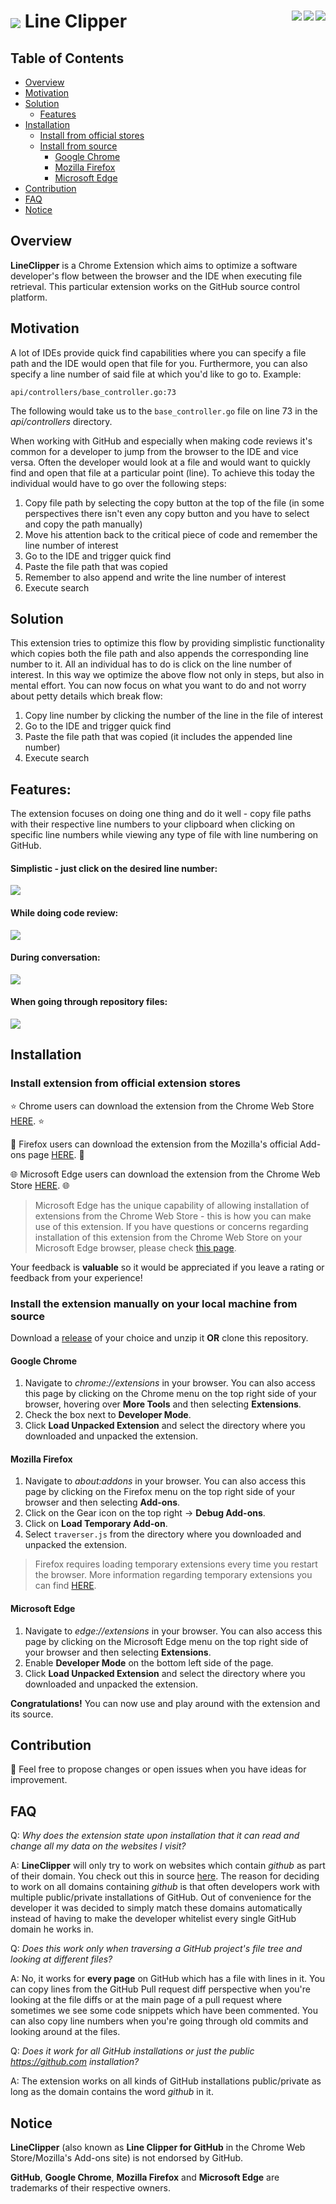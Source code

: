 <h1>
  <img src="images/logo128.png" align="center"> Line Clipper
  <a href="https://chrome.google.com/webstore/detail/line-clipper-for-github/kecjnmjgliaihgbllmidpbbgnhgfobnn"><img src="promotional/microsoft_edge_60x60.png" align="right"></a>
  <a href="https://addons.mozilla.org/en-US/firefox/addon/line-clipper-for-github"><img src="promotional/firefox_badge_172x60.png" align="right"></a>
  <a href="https://chrome.google.com/webstore/detail/line-clipper-for-github/kecjnmjgliaihgbllmidpbbgnhgfobnn"><img src="promotional/chrome_badge_206x58.png" align="right"></a>
</h1>

## Table of Contents

  - [Overview](#overview)
  - [Motivation](#motivation)
  - [Solution](#solution)
      - [Features](#features)
  - [Installation](#installation)
      - [Install from official stores](#install-extension-from-official-extension-stores)
      - [Install from source](#install-the-extension-manually-on-your-local-machine)
        - [Google Chrome](#google-chrome)
        - [Mozilla Firefox](#mozilla-firefox)
        - [Microsoft Edge](#microsoft-edge)
  - [Contribution](#contribution)
  - [FAQ](#faq)
  - [Notice](#notice)

## Overview

**LineClipper** is a Chrome Extension which aims to optimize a software developer's
flow between the browser and the IDE when executing file retrieval.
This particular extension works on the GitHub source control platform.

## Motivation

A lot of IDEs provide quick find capabilities where you can specify a file path
and the IDE would open that file for you. Furthermore, you can also specify a line number
of said file at which you'd like to go to. Example:

`api/controllers/base_controller.go:73`

The following would take us to the `base_controller.go` file on line 73 in the *api/controllers* directory.

When working with GitHub and especially when making code reviews it's common for a developer
to jump from the browser to the IDE and vice versa. Often the developer would look at a file
and would want to quickly find and open that file at a particular point (line). To achieve this
today the individual would have to go over the following steps:

1. Copy file path by selecting the copy button at the top of the file (in some perspectives there isn't even any copy button and you have to select and copy the path manually)
2. Move his attention back to the critical piece of code and remember the line number of interest
3. Go to the IDE and trigger quick find
4. Paste the file path that was copied
5. Remember to also append and write the line number of interest
6. Execute search

## Solution

This extension tries to optimize this flow by providing simplistic functionality which copies both the
file path and also appends the corresponding line number to it. All an individual has to do is click
on the line number of interest. In this way we optimize the above flow not only in steps, but also in
mental effort. You can now focus on what you want to do and not worry about petty details which break flow:

1. Copy line number by clicking the number of the line in the file of interest
2. Go to the IDE and trigger quick find
3. Paste the file path that was copied (it includes the appended line number)
4. Execute search

## Features:

The extension focuses on doing one thing and do it well - copy file paths with their respective line numbers to your clipboard when clicking on specific line numbers while viewing any
type of file with line numbering on GitHub.

#### Simplistic - just click on the desired line number:

<img src="promotional/line_focus_promotional.png" align="center">

#### While doing code review:

<img src="promotional/review_focus_promotional.png" align="center">

#### During conversation:

<img src="promotional/conversation_focus_promotional.png" align="center">

#### When going through repository files:

<img src="promotional/file_focus_promotional.png" align="center">

## Installation

### Install extension from official extension stores

⭐️ Chrome users can download the extension from the Chrome Web Store [HERE](https://chrome.google.com/webstore/detail/line-clipper-for-github/kecjnmjgliaihgbllmidpbbgnhgfobnn). ⭐️

🦊 Firefox users can download the extension from the Mozilla's official Add-ons page [HERE](https://addons.mozilla.org/en-US/firefox/addon/line-clipper-for-github). 🦊

🌐 Microsoft Edge users can download the extension from the Chrome Web Store [HERE](https://chrome.google.com/webstore/detail/line-clipper-for-github/kecjnmjgliaihgbllmidpbbgnhgfobnn). 🌐

> Microsoft Edge has the unique capability of allowing installation of extensions from the Chrome Web Store - this is how you can make use of this extension. If you have questions or concerns regarding installation of this extension from the Chrome Web Store on your Microsoft Edge browser, please check [this page](https://support.microsoft.com/en-us/help/4027935/microsoft-edge-add-or-remove-browser-extensions).

Your feedback is **valuable** so it would be appreciated if you leave a rating or feedback from your experience!

### Install the extension manually on your local machine from source

Download a [release](https://github.com/NickyMateev/Line-Clipper/releases) of your choice and unzip it **OR** clone this repository.

#### Google Chrome

1. Navigate to *chrome://extensions* in your browser. You can also access this page by clicking on the Chrome menu on the top right side of your browser, hovering over **More Tools** and then selecting **Extensions**.
2. Check the box next to **Developer Mode**.
3. Click **Load Unpacked Extension** and select the directory where you downloaded and unpacked the extension.

#### Mozilla Firefox

1. Navigate to *about:addons* in your browser. You can also access this page by clicking on the Firefox menu on the top right side of your browser and then selecting **Add-ons**.
2. Click on the Gear icon on the top right -> **Debug Add-ons**.
3. Click on **Load Temporary Add-on**.
4. Select `traverser.js` from the directory where you downloaded and unpacked the extension.

> Firefox requires loading temporary extensions every time you restart the browser. More information regarding temporary extensions you can find [HERE](https://extensionworkshop.com/documentation/develop/temporary-installation-in-firefox).

#### Microsoft Edge

1. Navigate to *edge://extensions* in your browser. You can also access this page by clicking on the Microsoft Edge menu on the top right side of your browser and then selecting **Extensions**.
2. Enable **Developer Mode** on the bottom left side of the page.
3. Click **Load Unpacked Extension** and select the directory where you downloaded and unpacked the extension.

**Congratulations!** You can now use and play around with the extension and its source.

## Contribution

📝 Feel free to propose changes or open issues when you have ideas for improvement.

## FAQ

Q: *Why does the extension state upon installation that it can read and change all my data on the websites I visit?*

A: **LineClipper** will only try to work on websites which contain *github* as part of their domain. You check out
this in source [here](https://github.com/NickyMateev/Line-Clipper/blob/3f13ab4063e2f72e9860e974d3ec58ee1dda0306/manifest.json#L8).
The reason for deciding to work on all domains containing *github* is that often developers work with multiple
public/private installations of GitHub. Out of convenience for the developer it was decided to simply match these domains
automatically instead of having to make the developer whitelist every single GitHub domain he works in.

Q: *Does this work only when traversing a GitHub project's file tree and looking at different files?*

A: No, it works for **every page** on GitHub which has a file with lines in it. You can copy lines from
the GitHub Pull request diff perspective when you're looking at the file diffs or at the main page of a
pull request where sometimes we see some code snippets which have been commented. You can also copy line numbers
when you're going through old commits and looking around at the files.

Q: *Does it work for all GitHub installations or just the public *https://github.com* installation?*

A: The extension works on all kinds of GitHub installations public/private as long as the domain contains
the word *github* in it.

## Notice

**LineClipper** (also known as **Line Clipper for GitHub** in the Chrome Web Store/Mozilla's Add-ons site) is not endorsed by GitHub.

**GitHub**, **Google Chrome**, **Mozilla Firefox** and **Microsoft Edge** are trademarks of their respective owners.
